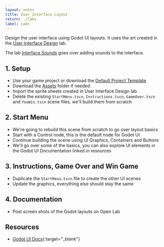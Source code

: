 ```yaml
---
layout: notes
title: User Interface Layout
return: ./labs
label: Labs
---
```


<!-- <iframe width="560" height="315" src="https://www.youtube.com/embed/n2HdxTPCYIA?rel=0" frameborder="0" allowfullscreen></iframe> -->

Design the user interface using Godot UI layouts.  It uses the art created in the [User Interface Design](3-5_User_Interface_Design) lab.

The lab [Interface Sounds](4-1_Interface_Sounds) goes over adding sounds to the interface.

## 1. Setup
- Use your game project or download the [Default Project Template](./270_Template.zip)
- Download the [Assets](./270_Assets.zip) folder if needed
- Import the sprite sheets created in User Interface Design lab
- Delete the existing `StartMenu.tscn`, `Instructions.tscn`, `GameOver.tscn` and `YouWin.tscn` scene files, we'll build them from scratch

## 2. Start Menu
- We're going to rebuild this scene from scratch to go over layout basics
- Start with a Control node, this is the default node for Godot UI
- Continue building the scene using UI Graphics, Containers and Buttons
- We'll go over some of the basics, you can also explore UI elements in the Godot UI Documentation linked in resources

## 3. Instructions, Game Over and Win Game
- Duplicate the `StartMenu.tscn` file to create the other UI scenes
- Update the graphics, everything else should stay the same

## 4. Documentation
- Post screen shots of the Godot layouts on Open Lab

## Resources
- [Godot UI Docs](https://docs.godotengine.org/en/stable/getting_started/step_by_step/ui_introduction_to_the_ui_system.html){:target="_blank"}